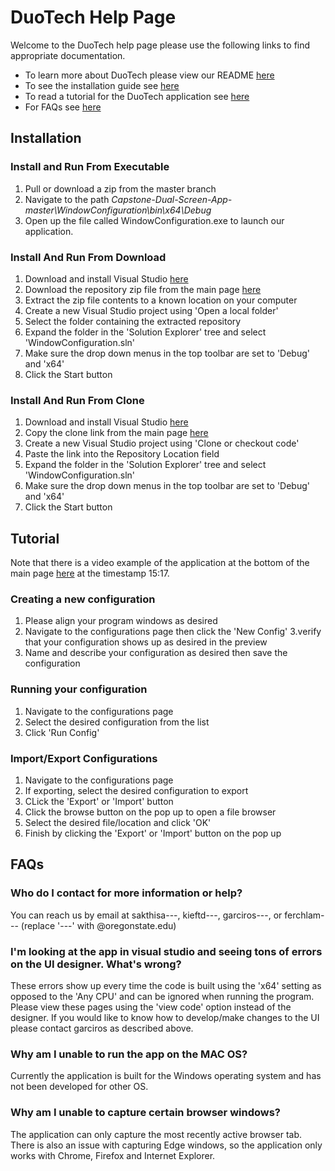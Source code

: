 # DuoTech Help Page
Welcome to the DuoTech help page please use the following links to find appropriate documentation.
* To learn more about DuoTech please view our README [here](https://github.com/roseg31/Capstone-Dual-Screen-App/blob/master/README.md)
* To see the installation guide see [here](#Installation)
* To read a tutorial for the DuoTech application see [here](#Tutorial)
* For FAQs see [here](#FAQs)

## Installation

### Install and Run From Executable
1. Pull or download a zip from the master branch
2. Navigate to the path *Capstone-Dual-Screen-App-master\WindowConfiguration\bin\x64\Debug*
3. Open up the file called WindowConfiguration.exe to launch our application.

### Install And Run From Download
1. Download and install Visual Studio [here](https://visualstudio.microsoft.com/)
2. Download the repository zip file from the main page [here](https://github.com/roseg31/Capstone-Dual-Screen-App)
3. Extract the zip file contents to a known location on your computer
4. Create a new Visual Studio project using 'Open a local folder'
5. Select the folder containing the extracted repository
6. Expand the folder in the 'Solution Explorer' tree and select 'WindowConfiguration.sln'
7. Make sure the drop down menus in the top toolbar are set to 'Debug' and 'x64'
8. Click the Start button 

### Install And Run From Clone
1. Download and install Visual Studio [here](https://visualstudio.microsoft.com/)
2. Copy the clone link from the main page [here](https://github.com/roseg31/Capstone-Dual-Screen-App)
3. Create a new Visual Studio project using 'Clone or checkout code'
4. Paste the link into the Repository Location field
5. Expand the folder in the 'Solution Explorer' tree and select 'WindowConfiguration.sln'
6. Make sure the drop down menus in the top toolbar are set to 'Debug' and 'x64'
7. Click the Start button 

## Tutorial
Note that there is a video example of the application at the bottom of the main page [here](https://github.com/roseg31/Capstone-Dual-Screen-App) at the timestamp 15:17.

### Creating a new configuration
1. Please align your program windows as desired
2. Navigate to the configurations page then click the 'New Config' 
3.verify that your configuration shows up as desired in the preview
4. Name and describe your configuration as desired then save the configuration

### Running your configuration
1. Navigate to the configurations page
2. Select the desired configuration from the list
3. Click 'Run Config'

### Import/Export Configurations
1. Navigate to the configurations page
2. If exporting, select the desired configuration to export
3. CLick the 'Export' or 'Import' button
4. Click the browse button on the pop up to open a file browser
5. Select the desired file/location and click 'OK'
6. Finish by clicking the 'Export' or 'Import' button on the pop up

## FAQs
### Who do I contact for more information or help?
You can reach us by email at sakthisa---, kieftd---, garciros---, or ferchlam--- (replace '---' with @oregonstate.edu) 

### I'm looking at the app in visual studio and seeing tons of errors on the UI designer. What's wrong?
These errors show up every time the code is built using the 'x64' setting as opposed to the 'Any CPU' and can be ignored when running the program. Please view these pages using the 'view code' option instead of the designer. If you would like to know how to develop/make changes to the UI please contact garciros as described above.

### Why am I unable to run the app on the MAC OS?
Currently the application is built for the Windows operating system and has not been developed for other OS.

### Why am I unable to capture certain browser windows?
The application can only capture the most recently active browser tab. There is also an issue with capturing Edge windows, so the application only works with Chrome, Firefox and Internet Explorer.
